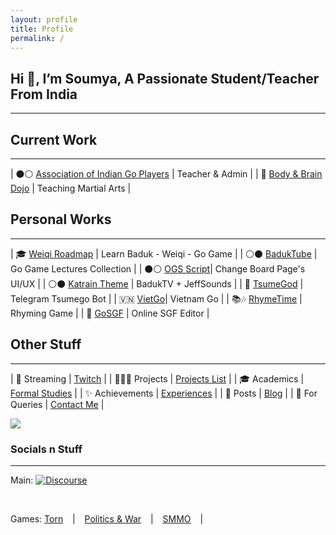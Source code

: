 ```yaml
---
layout: profile
title: Profile
permalink: /
---
```


## Hi 👋, I’m Soumya, A Passionate Student/Teacher From India
---

## Current Work
---

| ⚫⚪ [Association of Indian Go Players](https://aigp.org.in/) |  Teacher & Admin |
| 🥋 [Body & Brain Dojo](/project/B&B-Dojo) | Teaching Martial Arts | 

## Personal Works
---

| 🎓 [Weiqi Roadmap](https://weiqi.soumyak4.in/) | Learn Baduk - Weiqi - Go Game |
| ⚪⚫ [BadukTube](https://baduktube.soumyak4.in/) | Go Game Lectures Collection |
| ⚫⚪ [OGS Script](https://github.com/SoumyaK4/OGS-Tampermonkey)| Change Board Page's UI/UX |
| ⚪⚫ [Katrain Theme](https://github.com/SoumyaK4/Katrain-Theme-SoumyaK4) | BadukTV + JeffSounds |
| 🤖 [TsumeGod](https://tsumegod.soumyak4.in/) | Telegram Tsumego Bot |
| 🇻🇳 [VietGo](https://viet-go.soumyak4.in/)| Vietnam Go |
| 📚🎶 [RhymeTime](https://rhymetime.soumyak4.in) | Rhyming Game |
| 👀 [GoSGF](https://sgf.soumyak4.in/) | Online SGF Editor |

## Other Stuff
---

| 👾 Streaming | [Twitch](https://twitch.tv/SoumyaK4) |
| 👨🏻‍💻 Projects | [Projects List](/Projects) |
| 🎓 Academics | [Formal Studies](/Academics) |
| ✨ Achievements | [Experiences](/Experiences) |
| 📮 Posts | [Blog](/Blog) |
| 💬 For Queries | [Contact Me](https://t.me/soumyak4) | 

 ![](https://komarev.com/ghpvc/?username=soumyak4&label=Profile%20views&color=brightgreen) 

### Socials n Stuff
---
Main: 
<a rel="me" href="https://instagram.com/SoumyaK4" target="_blank" class="fab fa-instagram fa-2x"></a>
<a rel="me" href="https://twitch.tv/SoumyaK4" target="_blank" class="fab fa-twitch  fa-2x"></a>
<a rel="me" href="https://t.me/SoumyaK4" target="_blank" class="fab fa-telegram  fa-2x"></a>
<a rel="me" href="https://youtube.com/@SoumyaK4" target="_blank" class="fab fa-youtube  fa-2x"></a>
<a rel="me" href="https://github.com/SoumyaK4" target="_blank" class="fab fa-github  fa-2x"></a>
<a rel="me" href="https://www.reddit.com/user/SoumyaK4/" target="_blank" class="fab fa-reddit fa-2x"></a>
<a rel="me" href="https://forums.online-go.com/u/soumyak4/summary" target="_blank">
  <img src="https://ogs-forums.s3.amazonaws.com/original/2X/2/2512899f61b1f5bc8e6cc997cb4a1282cd23ab95.png" class="img-icon fa-2x" alt="Discourse">
</a>

<br>
<!--
Don't really use: 
<a rel="me" href="https://en.wikipedia.org/wiki/User:SoumyaK4" target="_blank" class="fab fa-wikipedia-w"></a>
<a rel="me" href="https://mastodon.social/@SoumyaK4" target="_blank" class="fab fa-mastodon"></a>
<a rel="me" href="https://bsky.app/profile/soumyak4.bsky.social" target="_blank" class="fab fa-bluesky"></a>
<a rel="me" href="https://www.linkedin.com/in/soumyak4/" target="_blank" class="fab fa-linkedin"></a>
<a rel="me" href="https://www.tumblr.com/soumyak4" target="_blank" class="fab fa-tumblr"></a>
<a rel="me" href="https://in.pinterest.com/SoumyaK4/" target="_blank" class="fab fa-pinterest"></a>
<a rel="me" href="https://www.threads.net/@soumyak4" target="_blank" class="fab fa-threads"></a>
<a rel="me" href="https://x.com/SoumyaK4_" target="_blank" class="fab fa-twitter"></a>
<a rel="me" href="https://www.facebook.com/SoumyaK4" target="_blank" class="fab fa-facebook"></a>
<br>
-->

Games: 
<a rel="me" href="https://www.torn.com/profiles.php?XID=2361200" target="_blank" class="fas">Torn</a> &ensp; | &ensp;
<a rel="me" href="https://politicsandwar.com/nation/id=626478" target="_blank" class="fas">Politics & War</a> &ensp; | &ensp;
<a rel="me" href="https://web.simple-mmo.com/user/view/952187" target="_blank" class="fas">SMMO</a> &ensp; | &ensp;
